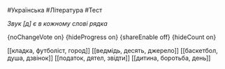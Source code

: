 #Українська #Література #Тест

*Звук [д] є в кожному слові рядка*

{noChangeVote on}
{hideProgress on}
{shareEnable off}
{hideCount on}

[[кладка, футболіст, город]]
[[ведмідь, десять, джерело]]
[[баскетбол, душа, дзвінок]]
[[податок, дятел, звідти]]
[[дитина, боротьба, день]]
